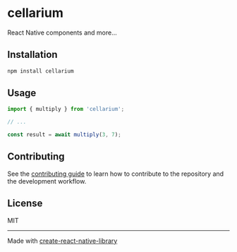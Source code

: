 # cellarium

React Native components and more...

## Installation

```sh
npm install cellarium
```

## Usage

```js
import { multiply } from 'cellarium';

// ...

const result = await multiply(3, 7);
```

## Contributing

See the [contributing guide](CONTRIBUTING.md) to learn how to contribute to the repository and the development workflow.

## License

MIT

---

Made with [create-react-native-library](https://github.com/callstack/react-native-builder-bob)

